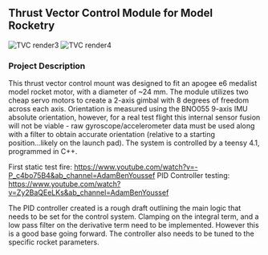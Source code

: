 ## Thrust Vector Control Module for Model Rocketry
![TVC render3](https://github.com/Adamby1047/Model-Rocket-TVC-Module/assets/74665879/a42e5fd5-dd39-4b41-9983-5475d4c06f0f) ![TVC render4](https://github.com/Adamby1047/Model-Rocket-TVC-Module/assets/74665879/04e2af0b-a9b8-4d4e-b734-0965829d649c)
### Project Description
This thrust vector control mount was designed to fit an apogee e6 medalist model rocket motor, with a diameter of ~24 mm. The module utilizes two cheap servo motors to create a 2-axis gimbal with 8 degrees of freedom across each axis. Orientation is measured using the BNO055 9-axis IMU absolute orientation, however, for a real test flight this internal sensor fusion will not be viable - raw gyroscope/accelerometer data must be used along with a filter to obtain accurate orientation (relative to a starting position...likely on the launch pad). The system is controlled by a teensy 4.1, programmed in C++. 

First static test fire: https://www.youtube.com/watch?v=-P_c4bo75B4&ab_channel=AdamBenYoussef
PID Controller testing: https://www.youtube.com/watch?v=Zy2BaQEeLKs&ab_channel=AdamBenYoussef

The PID controller created is a rough draft outlining the main logic that needs to be set for the control system. Clamping on the integral term, and a low pass filter on the derivative term need to be implemented. However this is a good base going forward. The controller also needs to be tuned to the specific rocket parameters.

